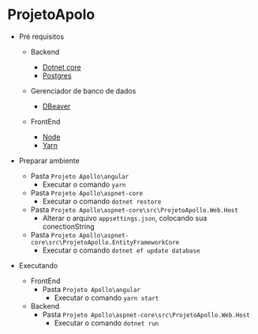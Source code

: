 # ProjetoApolo

- Pré requisitos
	- Backend
		- [Dotnet core](https://dotnet.microsoft.com/download)
		- [Postgres](https://www.postgresql.org/download/)
	
	- Gerenciador de banco de dados
		- [DBeaver](https://dbeaver.io/download/)
	
	- FrontEnd
		- [Node](https://yarnpkg.com/getting-started/install)
		- [Yarn](https://yarnpkg.com/getting-started/install)
	
- Preparar ambiente
	- Pasta `Projeto Apollo\angular`
		- Executar o comando `yarn`
	- Pasta `Projeto Apollo\aspnet-core`
		- Executar o comando `dotnet restore`
	- Pasta `Projeto Apollo\aspnet-core\src\ProjetoApollo.Web.Host`
		- Alterar o arquivo `appsettings.json`, colocando sua conectionString
	- Pasta `Projeto Apollo\aspnet-core\src\ProjetoApollo.EntityFrameworkCore`
		- Executar o comando `dotnet ef update database`
- Executando
	- FrontEnd
		- Pasta `Projeto Apollo\angular`
			- Executar o comando `yarn start`
	- Backend
		- Pasta `Projeto Apollo\aspnet-core\src\ProjetoApollo.Web.Host`
			- Executar o comando `dotnet run`
